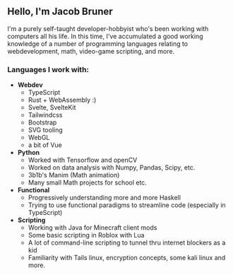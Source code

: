 ## Hello, I'm Jacob Bruner
I'm a purely self-taught developer-hobbyist who's been working with computers all his life. In this time, I've accumulated a good working knowledge of a number of programming languages relating to webdevelopment, math, video-game scripting, and more.

### Languages I work with:

* **Webdev** 
  * TypeScript
  * Rust + WebAssembly :)
  * Svelte, SvelteKit
  * Tailwindcss
  * Bootstrap
  * SVG tooling
  * WebGL
  * a bit of Vue
* **Python**
  * Worked with Tensorflow and openCV
  * Worked on data analysis with Numpy, Pandas, Scipy, etc.
  * 3b1b's Manim (Math animation)
  * Many small Math projects for school etc.
* **Functional**
  * Progressively understanding more and more Haskell
  * Trying to use functional paradigms to streamline code (especially in TypeScript)
* **Scripting**
  * Working with Java for Minecraft client mods
  * Some basic scripting in Roblox with Lua
  * A lot of command-line scripting to tunnel thru internet blockers as a kid
  * Familiarity with Tails linux, encryption concepts, some kali linux and more.

